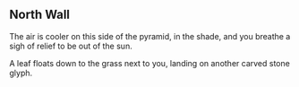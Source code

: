 ## North Wall

The air is cooler on this side of the pyramid, in the shade, and you breathe a sigh of relief to be out of the sun.

A leaf floats down to the grass next to you, landing on another carved stone glyph.

<Item id="6" />

<Page url="5" instructions="Another puzzler. Your guidebook provides another clue: '2: Using the Mesure parameter, you can measure the speed of this'" action="Walk south" condition="6" />
